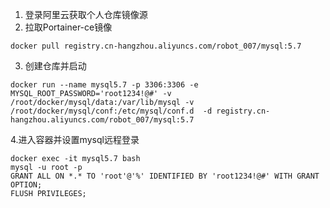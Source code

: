 1. 登录阿里云获取个人仓库镜像源
2. 拉取Portainer-ce镜像
```
docker pull registry.cn-hangzhou.aliyuncs.com/robot_007/mysql:5.7
```
3. 创建仓库并启动
```
docker run --name mysql5.7 -p 3306:3306 -e MYSQL_ROOT_PASSWORD='root1234!@#' -v /root/docker/mysql/data:/var/lib/mysql -v /root/docker/mysql/conf:/etc/mysql/conf.d  -d registry.cn-hangzhou.aliyuncs.com/robot_007/mysql:5.7
```
4.进入容器并设置mysql远程登录
```
docker exec -it mysql5.7 bash
mysql -u root -p
GRANT ALL ON *.* TO 'root'@'%' IDENTIFIED BY 'root1234!@#' WITH GRANT OPTION;
FLUSH PRIVILEGES;
```